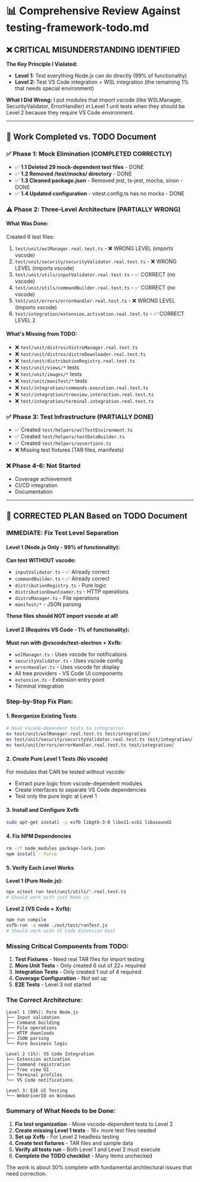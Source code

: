 # 📊 Comprehensive Review Against testing-framework-todo.md

## ❌ CRITICAL MISUNDERSTANDING IDENTIFIED

**The Key Principle I Violated:**
- **Level 1:** Test everything Node.js can do directly (99% of functionality)
- **Level 2:** Test VS Code integration + WSL integration (the remaining 1% that needs special environment)

**What I Did Wrong:**
I put modules that import vscode (like WSLManager, SecurityValidator, ErrorHandler) in Level 1 unit tests when they should be Level 2 because they require VS Code environment.

---

## 📝 Work Completed vs. TODO Document

### ✅ Phase 1: Mock Elimination (COMPLETED CORRECTLY)
- ✅ **1.1 Deleted 29 mock-dependent test files** - DONE
- ✅ **1.2 Removed /test/mocks/ directory** - DONE
- ✅ **1.3 Cleaned package.json** - Removed jest, ts-jest, mocha, sinon - DONE
- ✅ **1.4 Updated configuration** - vitest.config.ts has no mocks - DONE

### ⚠️ Phase 2: Three-Level Architecture (PARTIALLY WRONG)

#### What Was Done:
Created 6 test files:
1. `test/unit/wslManager.real.test.ts` - ❌ WRONG LEVEL (imports vscode)
2. `test/unit/security/securityValidator.real.test.ts` - ❌ WRONG LEVEL (imports vscode)
3. `test/unit/utils/inputValidator.real.test.ts` - ✅ CORRECT (no vscode)
4. `test/unit/utils/commandBuilder.real.test.ts` - ✅ CORRECT (no vscode)
5. `test/unit/errors/errorHandler.real.test.ts` - ❌ WRONG LEVEL (imports vscode)
6. `test/integration/extension.activation.real.test.ts` - ✅ CORRECT LEVEL 2

#### What's Missing from TODO:
- ❌ `test/unit/distros/distroManager.real.test.ts`
- ❌ `test/unit/distros/distroDownloader.real.test.ts`
- ❌ `test/unit/distributionRegistry.real.test.ts`
- ❌ `test/unit/views/*` tests
- ❌ `test/unit/images/*` tests
- ❌ `test/unit/manifest/*` tests
- ❌ `test/integration/commands.execution.real.test.ts`
- ❌ `test/integration/treeview.interaction.real.test.ts`
- ❌ `test/integration/terminal.integration.real.test.ts`

### ✅ Phase 3: Test Infrastructure (PARTIALLY DONE)
- ✅ Created `test/helpers/wslTestEnvironment.ts`
- ✅ Created `test/helpers/testDataBuilder.ts`
- ✅ Created `test/helpers/assertions.ts`
- ❌ Missing test fixtures (TAR files, manifests)

### ❌ Phase 4-6: Not Started
- Coverage achievement
- CI/CD integration
- Documentation

---

## 🎯 CORRECTED PLAN Based on TODO Document

### IMMEDIATE: Fix Test Level Separation

#### Level 1 (Node.js Only - 99% of functionality):
**Can test WITHOUT vscode:**
- `inputValidator.ts` - ✅ Already correct
- `commandBuilder.ts` - ✅ Already correct
- `distributionRegistry.ts` - Pure logic
- `distributionDownloader.ts` - HTTP operations
- `distroManager.ts` - File operations
- `manifest/*` - JSON parsing

**These files should NOT import vscode at all!**

#### Level 2 (Requires VS Code - 1% of functionality):
**Must run with @vscode/test-electron + Xvfb:**
- `wslManager.ts` - Uses vscode for notifications
- `securityValidator.ts` - Uses vscode config
- `errorHandler.ts` - Uses vscode for display
- All tree providers - VS Code UI components
- `extension.ts` - Extension entry point
- Terminal integration

### Step-by-Step Fix Plan:

#### 1. Reorganize Existing Tests
```bash
# Move vscode-dependent tests to integration
mv test/unit/wslManager.real.test.ts test/integration/
mv test/unit/security/securityValidator.real.test.ts test/integration/
mv test/unit/errors/errorHandler.real.test.ts test/integration/
```

#### 2. Create Pure Level 1 Tests (No vscode)
For modules that CAN be tested without vscode:
- Extract pure logic from vscode-dependent modules
- Create interfaces to separate VS Code dependencies
- Test only the pure logic at Level 1

#### 3. Install and Configure Xvfb
```bash
sudo apt-get install -y xvfb libgtk-3-0 libx11-xcb1 libasound2
```

#### 4. Fix NPM Dependencies
```bash
rm -rf node_modules package-lock.json
npm install --force
```

#### 5. Verify Each Level Works
**Level 1 (Pure Node.js):**
```bash
npx vitest run test/unit/utils/*.real.test.ts
# Should work with just Node.js
```

**Level 2 (VS Code + Xvfb):**
```bash
npm run compile
xvfb-run -a node ./out/test/runTest.js
# Should work with VS Code Extension Host
```

### Missing Critical Components from TODO:

1. **Test Fixtures** - Need real TAR files for import testing
2. **More Unit Tests** - Only created 6 out of 22+ required
3. **Integration Tests** - Only created 1 out of 4 required
4. **Coverage Configuration** - Not set up
5. **E2E Tests** - Level 3 not started

### The Correct Architecture:

```
Level 1 (99%): Pure Node.js
├── Input validation
├── Command building
├── File operations
├── HTTP downloads
├── JSON parsing
└── Pure business logic

Level 2 (1%): VS Code Integration
├── Extension activation
├── Command registration
├── Tree view UI
├── Terminal profiles
└── VS Code notifications

Level 3: E2E UI Testing
└── WebdriverIO on Windows
```

### Summary of What Needs to be Done:

1. **Fix test organization** - Move vscode-dependent tests to Level 2
2. **Create missing Level 1 tests** - 16+ more test files needed
3. **Set up Xvfb** - For Level 2 headless testing
4. **Create test fixtures** - TAR files and sample data
5. **Verify all tests run** - Both Level 1 and Level 2 must execute
6. **Complete the TODO checklist** - Many items unchecked

The work is about 30% complete with fundamental architectural issues that need correction.